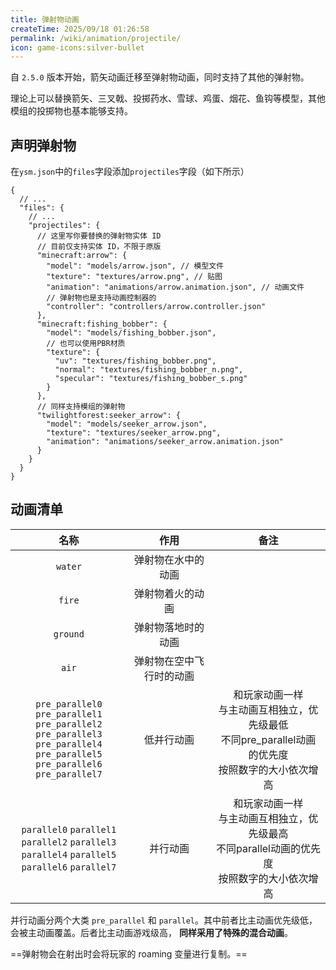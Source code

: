 ```yaml
---
title: 弹射物动画
createTime: 2025/09/18 01:26:58
permalink: /wiki/animation/projectile/
icon: game-icons:silver-bullet
---
```


自 `2.5.0` 版本开始，箭矢动画迁移至弹射物动画，同时支持了其他的弹射物。

理论上可以替换箭矢、三叉戟、投掷药水、雪球、鸡蛋、烟花、鱼钩等模型，其他模组的投掷物也基本能够支持。

## 声明弹射物
在`ysm.json`中的`files`字段添加`projectiles`字段（如下所示）
```jsonc title="ysm.json"
{
  // ...
  "files": {
    // ...
    "projectiles": {
      // 这里写你要替换的弹射物实体 ID
      // 目前仅支持实体 ID，不限于原版
      "minecraft:arrow": {
        "model": "models/arrow.json", // 模型文件
        "texture": "textures/arrow.png", // 贴图
        "animation": "animations/arrow.animation.json", // 动画文件
        // 弹射物也是支持动画控制器的
        "controller": "controllers/arrow.controller.json"
      },      
      "minecraft:fishing_bobber": {
        "model": "models/fishing_bobber.json",
        // 也可以使用PBR材质
        "texture": {
          "uv": "textures/fishing_bobber.png",
          "normal": "textures/fishing_bobber_n.png",
          "specular": "textures/fishing_bobber_s.png"
        }
      },
      // 同样支持模组的弹射物
      "twilightforest:seeker_arrow": {
        "model": "models/seeker_arrow.json",
        "texture": "textures/seeker_arrow.png",
        "animation": "animations/seeker_arrow.animation.json"
      }
    }
  }
}
```

## 动画清单

|   名称    |            作用            |   备注   |
| :-------: | :------------------------: | :------: |
|`water`      |     弹射物在水中的动画     |         |
|`fire`       |     弹射物着火的动画       |         |
|`ground`     |    弹射物落地时的动画      |         |
|`air`        |   弹射物在空中飞行时的动画  |         |
|`pre_parallel0` `pre_parallel1`<br>`pre_parallel2` `pre_parallel3`<br>`pre_parallel4` `pre_parallel5`<br>`pre_parallel6` `pre_parallel7`|低并行动画|和玩家动画一样<br>与主动画互相独立，优先级最低<br>不同pre_parallel动画的优先度<br>按照数字的大小依次增高|
|`parallel0` `parallel1`<br>`parallel2` `parallel3`<br>`parallel4` `parallel5`<br>`parallel6` `parallel7`|并行动画|和玩家动画一样<br>与主动画互相独立，优先级最高<br>不同parallel动画的优先度<br>按照数字的大小依次增高 |

并行动画分两个大类 `pre_parallel` 和 `parallel`。其中前者比主动画优先级低，会被主动画覆盖。后者比主动画游戏级高，
**同样采用了特殊的混合动画**。

==弹射物会在射出时会将玩家的 roaming 变量进行复制。==